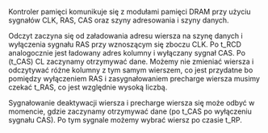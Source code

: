 Kontroler pamięci komunikuje się z modułami pamięci DRAM przy użyciu sygnałów CLK, RAS, CAS oraz szyny adresowania i szyny danych.

Odczyt zaczyna się od załadowania adresu wiersza na szynę danych i wyłączenia sygnału RAS przy wznoszącym się zboczu CLK.
Po t_RCD analogocznie jest ładowany adres kolumny i wyłączany sygnał CAS.
Po (t_CAS) CL zaczynamy otrzymywać dane.
Możemy nie zmieniać wiersza i odczytywać różne kolumny z tym samym wierszem,
co jest przydatne bo pomiędzy wyłączeniem RAS i zasygnałowaniem precharge wiersza musimy czekać t_RAS, co jest względnie wysoką liczbą.

Sygnałowanie deaktywacji wiersza i precharge wiersza się może odbyć w momencie, gdzie zaczynamy otrzymywać dane (po t_CAS po wyłączeniu sygnału CAS).
Po tym sygnale możemy wybrać wiersz po czasie t_RP.
